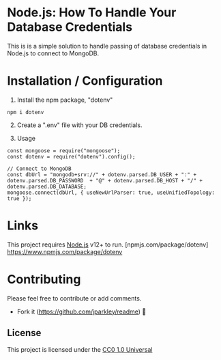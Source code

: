 # Node.js: How To Handle Your Database Credentials

This is is a simple solution to handle passing of database credentials in Node.js to connect to MongoDB.

# Installation / Configuration

1. Install the npm package, "dotenv"
```
npm i dotenv
```

2. Create a ".env" file with your DB credentials.

3. Usage
```
const mongoose = require("mongoose");
const dotenv = require("dotenv").config();

// Connect to MongoDB
const dbUrl = "mongodb+srv://" + dotenv.parsed.DB_USER + ":" + dotenv.parsed.DB_PASSWORD  + "@" + dotenv.parsed.DB_HOST + "/" + dotenv.parsed.DB_DATABASE;
mongoose.connect(dbUrl, { useNewUrlParser: true, useUnifiedTopology: true });
```

# Links
This project requires [Node.js](https://nodejs.org/) v12+ to run.
[npmjs.com/package/dotenv] https://www.npmjs.com/package/dotenv 

# Contributing
Please feel free to contribute or add comments. 
- Fork it (https://github.com/jparkley/readme)
:musical_note:


## License

This project is licensed under the [CC0 1.0 Universal](LICENSE.md)

